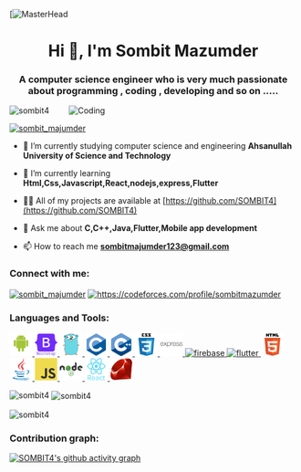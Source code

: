 [![MasterHead]( https://i.giphy.com/qgQUggAC3Pfv687qPC.webp )
<h1 align="center">Hi 👋, I'm Sombit Mazumder</h1>
<h3 align="center">A computer science engineer who is very much passionate about programming , coding , developing and so on .....</h3>
<img align="right" alt="Coding" width="400" src="https://cdn.dribbble.com/users/1059583/screenshots/4171367/coding-freak.gif">

<p align="left"> <img src="https://komarev.com/ghpvc/?username=sombit4&label=Profile%20views&color=0e75b6&style=flat" alt="sombit4" /> </p>

<p align="left"> <a href="https://twitter.com/sombit_majumder" target="blank"><img src="https://img.shields.io/twitter/follow/sombit_majumder?logo=twitter&style=for-the-badge" alt="sombit_majumder" /></a> </p>

- 🔭 I’m currently studying computer science and engineering **Ahsanullah University of Science and Technology**

- 🌱 I’m currently learning **Html,Css,Javascript,React,nodejs,express,Flutter**

- 👨‍💻 All of my projects are available at [https://github.com/SOMBIT4](https://github.com/SOMBIT4)

- 💬 Ask me about **C,C++,Java,Flutter,Mobile app development**

- 📫 How to reach me **sombitmajumder123@gmail.com**

<h3 align="left">Connect with me:</h3>
<p align="left">
<a href="https://twitter.com/sombit_majumder" target="blank"><img align="center" src="https://raw.githubusercontent.com/rahuldkjain/github-profile-readme-generator/master/src/images/icons/Social/twitter.svg" alt="sombit_majumder" height="30" width="40" /></a>
<a href="https://codeforces.com/profile/https://codeforces.com/profile/sombitmazumder" target="blank"><img align="center" src="https://raw.githubusercontent.com/rahuldkjain/github-profile-readme-generator/master/src/images/icons/Social/codeforces.svg" alt="https://codeforces.com/profile/sombitmazumder" height="30" width="40" /></a>
</p>

<h3 align="left">Languages and Tools:</h3>
<p align="left"> <a href="https://developer.android.com" target="_blank" rel="noreferrer"> <img src="https://raw.githubusercontent.com/devicons/devicon/master/icons/android/android-original-wordmark.svg" alt="android" width="40" height="40"/> </a> <a href="https://getbootstrap.com" target="_blank" rel="noreferrer"> <img src="https://raw.githubusercontent.com/devicons/devicon/master/icons/bootstrap/bootstrap-plain-wordmark.svg" alt="bootstrap" width="40" height="40"/> <a href="https://go.dev" target="_blank" rel="noreferrer">
  <img src="https://raw.githubusercontent.com/devicons/devicon/master/icons/go/go-original.svg" alt="go" width="40" height="40"/>
</a>
 </a> <a href="https://www.cprogramming.com/" target="_blank" rel="noreferrer"> <img src="https://raw.githubusercontent.com/devicons/devicon/master/icons/c/c-original.svg" alt="c" width="40" height="40"/> </a> <a href="https://www.w3schools.com/cpp/" target="_blank" rel="noreferrer"> <img src="https://raw.githubusercontent.com/devicons/devicon/master/icons/cplusplus/cplusplus-original.svg" alt="cplusplus" width="40" height="40"/> </a> <a href="https://www.w3schools.com/css/" target="_blank" rel="noreferrer"> <img src="https://raw.githubusercontent.com/devicons/devicon/master/icons/css3/css3-original-wordmark.svg" alt="css3" width="40" height="40"/> </a> <a href="https://expressjs.com" target="_blank" rel="noreferrer"> <img src="https://raw.githubusercontent.com/devicons/devicon/master/icons/express/express-original-wordmark.svg" alt="express" width="40" height="40"/> </a> <a href="https://firebase.google.com/" target="_blank" rel="noreferrer"> <img src="https://www.vectorlogo.zone/logos/firebase/firebase-icon.svg" alt="firebase" width="40" height="40"/> </a> <a href="https://flutter.dev" target="_blank" rel="noreferrer"> <img src="https://www.vectorlogo.zone/logos/flutterio/flutterio-icon.svg" alt="flutter" width="40" height="40"/> </a> <a href="https://www.w3.org/html/" target="_blank" rel="noreferrer"> <img src="https://raw.githubusercontent.com/devicons/devicon/master/icons/html5/html5-original-wordmark.svg" alt="html5" width="40" height="40"/> </a> <a href="https://www.java.com" target="_blank" rel="noreferrer"> <img src="https://raw.githubusercontent.com/devicons/devicon/master/icons/java/java-original.svg" alt="java" width="40" height="40"/> </a> <a href="https://developer.mozilla.org/en-US/docs/Web/JavaScript" target="_blank" rel="noreferrer"> <img src="https://raw.githubusercontent.com/devicons/devicon/master/icons/javascript/javascript-original.svg" alt="javascript" width="40" height="40"/> </a> <a href="https://nodejs.org" target="_blank" rel="noreferrer"> <img src="https://raw.githubusercontent.com/devicons/devicon/master/icons/nodejs/nodejs-original-wordmark.svg" alt="nodejs" width="40" height="40"/> </a> <a href="https://reactjs.org/" target="_blank" rel="noreferrer"> <img src="https://raw.githubusercontent.com/devicons/devicon/master/icons/react/react-original-wordmark.svg" alt="react" width="40" height="40"/> </a> <a href="https://www.ruby-lang.org/en/" target="_blank" rel="noreferrer"> <img src="https://raw.githubusercontent.com/devicons/devicon/master/icons/ruby/ruby-original.svg" alt="ruby" width="40" height="40"/> </a> </p>

<p><img align="left" src="https://github-readme-stats.vercel.app/api/top-langs?username=sombit4&show_icons=true&locale=en&layout=compact&theme=dracula" alt="sombit4" /></p>

<p>&nbsp;<img align="center" src="https://github-readme-stats.vercel.app/api?username=sombit4&show_icons=true&locale=en&theme=dracula" alt="sombit4" /></p>

<p><img align="center" src="https://github-readme-streak-stats.herokuapp.com/?user=sombit4&theme=dracula" alt="sombit4" /></p>
<h3 align="left">Contribution graph:</h3>

[![SOMBIT4's github activity graph](https://github-readme-activity-graph.vercel.app/graph?username=SOMBIT4&theme=dracula)](https://github.com/Ashutosh00710/github-readme-activity-graph)


